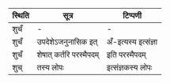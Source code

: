| स्थिति | सूत्र | टिप्पणी |
| ----- | ------- | ------ |
| शुचँ | - | - |
| शुचँ | उपदेशेऽजनुनासिक इत् | अँ-इत्यस्य इत्संज्ञा |
| शुचँ | शेषात् कर्तरि परस्मैपदम् | इति परस्मैपदम् |
| शुच् | तस्य लोपः | इत्संज्ञकस्य लोपः |
